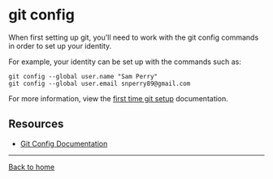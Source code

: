 # git config

When first setting up git, you'll need to work with the git config commands in order to set up your identity.

For example, your identity can be set up with the commands such as: 
```
git config --global user.name "Sam Perry"
git config --global user.email snperry89@gmail.com
```
For more information, view the [first time git setup](https://git-scm.com/book/en/v2/Getting-Started-First-Time-Git-Setup) documentation.

## Resources

- [Git Config Documentation](https://git-scm.com/docs/git-config)

---

[Back to home](../README.md)